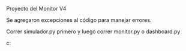 Proyecto del Monitor V4

Se agregaron excepciones al código para manejar errores. 

Correr simulador.py primero y luego correr monitor.py o dashboard.py




c:
